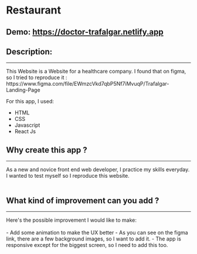 # Restaurant
##  Demo:  https://doctor-trafalgar.netlify.app

## Description:
<hr>
This Website is a Website for a healthcare company. I found that on figma, so I tried to reproduce it : https://www.figma.com/file/EWmzcVkd7qbP5Nf7iMvuqP/Trafalgar-Landing-Page

For this app, I used:
- HTML
- CSS
- Javascript
- React Js

## Why create this app ?
<hr>
As a new and novice front end web developer, I practice my skills everyday. I wanted to test myself so I reproduce this website.
<br>
<br>

## What kind of improvement can you add ?
<hr>
Here's the possible improvement I would like to make:<br>
<br>
- Add some animation to make the UX better
- As you can see on the figma link, there are a few background images, so I want to add it. 
- The app is responsive except for the biggest screen, so I need to add this too. 
